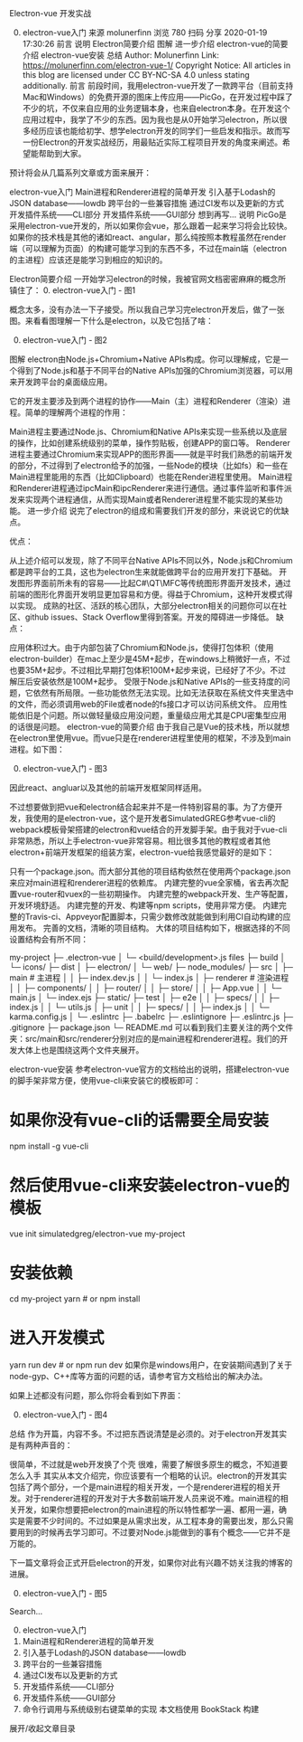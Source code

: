 













































Electron-vue 开发实战
    
0. electron-vue入门
 来源 molunerfinn  浏览 780  扫码  分享 2020-01-19 17:30:26
前言
说明
Electron简要介绍
图解
进一步介绍
electron-vue的简要介绍
electron-vue安装
总结
Author: Molunerfinn
Link: https://molunerfinn.com/electron-vue-1/
Copyright Notice: All articles in this blog are licensed under CC BY-NC-SA 4.0 unless stating additionally.
前言
前段时间，我用electron-vue开发了一款跨平台（目前支持Mac和Windows）的免费开源的图床上传应用——PicGo，在开发过程中踩了不少的坑，不仅来自应用的业务逻辑本身，也来自electron本身。在开发这个应用过程中，我学了不少的东西。因为我也是从0开始学习electron，所以很多经历应该也能给初学、想学electron开发的同学们一些启发和指示。故而写一份Electron的开发实战经历，用最贴近实际工程项目开发的角度来阐述。希望能帮助到大家。

预计将会从几篇系列文章或方面来展开：

electron-vue入门
Main进程和Renderer进程的简单开发
引入基于Lodash的JSON database——lowdb
跨平台的一些兼容措施
通过CI发布以及更新的方式
开发插件系统——CLI部分
开发插件系统——GUI部分
想到再写…
说明
PicGo是采用electron-vue开发的，所以如果你会vue，那么跟着一起来学习将会比较快。如果你的技术栈是其他的诸如react、angular，那么纯按照本教程虽然在render端（可以理解为页面）的构建可能学习到的东西不多，不过在main端（electron的主进程）应该还是能学习到相应的知识的。

Electron简要介绍
一开始学习electron的时候，我被官网文档密密麻麻的概念所镇住了： 0. electron-vue入门 - 图1

概念太多，没有办法一下子接受。所以我自己学习完electron开发后，做了一张图。来看看图理解一下什么是electron，以及它包括了啥：

0. electron-vue入门 - 图2

图解
electron由Node.js+Chromium+Native APIs构成。你可以理解成，它是一个得到了Node.js和基于不同平台的Native APIs加强的Chromium浏览器，可以用来开发跨平台的桌面级应用。

它的开发主要涉及到两个进程的协作——Main（主）进程和Renderer（渲染）进程。简单的理解两个进程的作用：

Main进程主要通过Node.js、Chromium和Native APIs来实现一些系统以及底层的操作，比如创建系统级别的菜单，操作剪贴板，创建APP的窗口等。
Renderer进程主要通过Chromium来实现APP的图形界面——就是平时我们熟悉的前端开发的部分，不过得到了electron给予的加强，一些Node的模块（比如fs）和一些在Main进程里能用的东西（比如Clipboard）也能在Render进程里使用。
Main进程和Renderer进程通过ipcMain和ipcRenderer来进行通信。通过事件监听和事件派发来实现两个进程通信，从而实现Main或者Renderer进程里不能实现的某些功能。
进一步介绍
说完了electron的组成和需要我们开发的部分，来说说它的优缺点。

优点：

从上述介绍可以发现，除了不同平台Native APIs不同以外，Node.js和Chromium都是跨平台的工具，这也为electron生来就能做跨平台的应用开发打下基础。
开发图形界面前所未有的容易——比起C#\QT\MFC等传统图形界面开发技术，通过前端的图形化界面开发明显更加容易和方便。得益于Chromium，这种开发模式得以实现。
成熟的社区、活跃的核心团队，大部分electron相关的问题你可以在社区、github issues、Stack Overflow里得到答案。开发的障碍进一步降低。
缺点：

应用体积过大。由于内部包装了Chromium和Node.js，使得打包体积（使用electron-builder）在mac上至少是45M+起步，在windows上稍微好一点，不过也要35M+起步。不过相比早期打包体积100M+起步来说，已经好了不少。不过解压后安装依然是100M+起步。
受限于Node.js和Native APIs的一些支持度的问题，它依然有所局限。一些功能依然无法实现。比如无法获取在系统文件夹里选中的文件，而必须调用web的File或者node的fs接口才可以访问系统文件。
应用性能依旧是个问题。所以做轻量级应用没问题，重量级应用尤其是CPU密集型应用的话很是问题。
electron-vue的简要介绍
由于我自己是Vue的技术栈，所以就想在electron里使用vue。而vue只是在renderer进程里使用的框架，不涉及到main进程。如下图：

0. electron-vue入门 - 图3

因此react、angluar以及其他的前端开发框架同样适用。

不过想要做到把vue和electron结合起来并不是一件特别容易的事。为了方便开发，我使用的是electron-vue，这个是开发者SimulatedGREG参考vue-cli的webpack模板骨架搭建的electron和vue结合的开发脚手架。由于我对于vue-cli非常熟悉，所以上手electron-vue非常容易。相比很多其他的教程或者其他electron+前端开发框架的组装方案，electron-vue给我感觉最好的是如下：

只有一个package.json。而大部分其他的项目结构依然在使用两个package.json来应对main进程和renderer进程的依赖库。
内建完整的vue全家桶，省去再次配置vue-router和vuex的一些初期操作。
内建完整的webpack开发、生产等配置，开发环境舒适。
内建完整的开发、构建等npm scripts，使用非常方便。
内建完整的Travis-ci、Appveyor配置脚本，只需少数修改就能做到利用CI自动构建的应用发布。
完善的文档，清晰的项目结构。
大体的项目结构如下，根据选择的不同设置结构会有所不同：

my-project
├─ .electron-vue
│  └─ <build/development>.js files
├─ build
│  └─ icons/
├─ dist
│  ├─ electron/
│  └─ web/
├─ node_modules/
├─ src
│  ├─ main # 主进程
│  │  ├─ index.dev.js
│  │  └─ index.js
│  ├─ renderer # 渲染进程
│  │  ├─ components/
│  │  ├─ router/
│  │  ├─ store/
│  │  ├─ App.vue
│  │  └─ main.js
│  └─ index.ejs
├─ static/
├─ test
│  ├─ e2e
│  │  ├─ specs/
│  │  ├─ index.js
│  │  └─ utils.js
│  ├─ unit
│  │  ├─ specs/
│  │  ├─ index.js
│  │  └─ karma.config.js
│  └─ .eslintrc
├─ .babelrc
├─ .eslintignore
├─ .eslintrc.js
├─ .gitignore
├─ package.json
└─ README.md
可以看到我们主要关注的两个文件夹：src/main和src/renderer分别对应的是main进程和renderer进程。我们的开发大体上也是围绕这两个文件夹展开。

electron-vue安装
参考electron-vue官方的文档给出的说明，搭建electron-vue的脚手架非常方便，使用vue-cli来安装它的模板即可：

# 如果你没有vue-cli的话需要全局安装
npm install -g vue-cli
# 然后使用vue-cli来安装electron-vue的模板
vue init simulatedgreg/electron-vue my-project

# 安装依赖
cd my-project
yarn # or npm install
# 进入开发模式
yarn run dev # or npm run dev
如果你是windows用户，在安装期间遇到了关于node-gyp、C++库等方面的问题的话，请参考官方文档给出的解决办法。

如果上述都没有问题，那么你将会看到如下界面：

0. electron-vue入门 - 图4

总结
作为开篇，内容不多。不过把东西说清楚是必须的。对于electron开发其实是有两种声音的：

很简单，不过就是web开发换了个壳
很难，需要了解很多原生的概念，不知道要怎么入手
其实从本文介绍完，你应该要有一个粗略的认识。electron的开发其实包括了两个部分，一个是main进程的相关开发，一个是renderer进程的相关开发。对于renderer进程的开发对于大多数前端开发人员来说不难。main进程的相关开发，如果你想要把electron的main进程的所以特性都学一遍、都用一遍，确实是需要不少时间的。不过如果是从需求出发，从工程本身的需要出发，那么只需要用到的时候再去学习即可。不过要对Node.js能做到的事有个概念——它并不是万能的。

下一篇文章将会正式开启electron的开发，如果你对此有兴趣不妨关注我的博客的进展。

0. electron-vue入门 - 图5

Search...

0. electron-vue入门
1. Main进程和Renderer进程的简单开发
2. 引入基于Lodash的JSON database——lowdb
3. 跨平台的一些兼容措施
4. 通过CI发布以及更新的方式
5. 开发插件系统——CLI部分
6. 开发插件系统——GUI部分
7. 命令行调用与系统级别右键菜单的实现
本文档使用 BookStack 构建

展开/收起文章目录